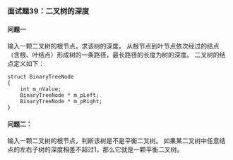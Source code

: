 ### 面试题39：二叉树的深度
#### 问题一
输入一颗二叉树的根节点，求该树的深度。
从根节点到叶节点依次经过的结点（含根、叶结点）形成树的一条路径，最长路径的长度为树的深度。
二叉树的结点定义如下：
```
struct BinaryTreeNode
{
	int m_nValue;
	BinaryTreeNode * m_pLeft;
	BinaryTreeNode * m_pRight;
}
```

#### 问题二：
输入一颗二叉树的根节点，判断该树是不是平衡二叉树。
如果某二叉树中任意结点的左右子树的深度相差不超过1，那么它就是一颗平衡二叉树。
